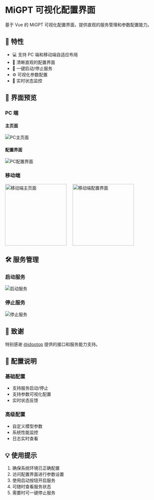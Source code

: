 # MiGPT 可视化配置界面

基于 Vue 的 MiGPT 可视化配置界面，提供直观的服务管理和参数配置能力。

## 🌟 特性

- 💻 支持 PC 端和移动端自适应布局
- 🎨 清晰直观的配置界面
- 🚀 一键启动/停止服务
- ⚙️ 可视化参数配置
- 🔄 实时状态监控

## 📱 界面预览

### PC 端

#### 主页面
![PC主页面](<img width="1064" alt="image" src="https://github.com/user-attachments/assets/9a86f85b-189e-461d-ba6d-bf320a7f7c78" />)

#### 配置界面
![PC配置界面](<img width="1020" alt="image" src="https://github.com/user-attachments/assets/6d45700f-d25c-464b-bf75-cfb6b02f3981" />)

### 移动端

<div style="display: flex; gap: 20px;">
  <img src="https://github.com/user-attachments/assets/08612c74-bdab-445d-bd0b-d98f750f931d" alt="移动端主页面" width="200"/>
  <img src="https://github.com/user-attachments/assets/7ba06c3a-8ba2-4213-ba58-2e35da23eb8b" alt="移动端配置界面" width="200"/>
</div>

## 🛠️ 服务管理

### 启动服务
![启动服务](<img width="735" alt="image" src="https://github.com/user-attachments/assets/377b1969-20f2-4cf5-8bd2-ba0f31a1fa3b" />
)

### 停止服务
![停止服务](<img width="702" alt="image" src="https://github.com/user-attachments/assets/9cebab47-9367-43a2-acd8-1ecdd59724ef" />
)

## 🙏 致谢

特别感谢 [@idootop](https://github.com/idootop) 提供的接口和服务能力支持。

## 📝 配置说明

### 基础配置
- 支持服务启动/停止
- 支持参数可视化配置
- 实时状态反馈

### 高级配置
- 自定义模型参数
- 系统性能监控
- 日志实时查看

## 💡 使用提示

1. 确保系统环境已正确配置
2. 访问配置界面进行参数设置
3. 使用启动按钮开启服务
4. 可随时查看服务状态
5. 需要时可一键停止服务


